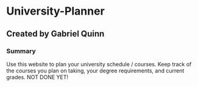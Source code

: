 # University-Planner
## Created by Gabriel Quinn

### Summary
Use this website to plan your university schedule / courses. Keep track of the courses you plan on taking, your degree requirements, and current grades. NOT DONE YET!
